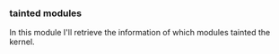 ### tainted modules

In this module I'll retrieve the
information of which modules tainted
the kernel.
